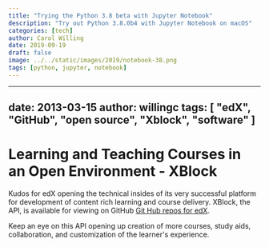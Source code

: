 ```yaml
---
title: "Trying the Python 3.8 beta with Jupyter Notebook"
description: "Try out Python 3.8.0b4 with Jupyter Notebook on macOS"
categories: [tech]
author: Carol Willing
date: 2019-09-19
draft: false
image: ../../static/images/2019/notebook-38.png
tags: [python, jupyter, notebook]
---
```

---
date: 2013-03-15
author: willingc
tags: [
"edX",
"GitHub",
"open source",
"Xblock",
"software"
]
---

# Learning and Teaching Courses in an Open Environment - XBlock

Kudos for edX opening the technical insides of its very successful platform
for development of content rich learning and course delivery. XBlock, the API,
is available for viewing on GitHub [Git Hub repos for edX](http://www.github.com/edX).
<!-- more -->
Keep an eye on this API opening up creation of more courses, study aids,
collaboration, and customization of the learner's experience.
